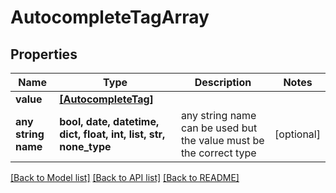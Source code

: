 # AutocompleteTagArray


## Properties
Name | Type | Description | Notes
------------ | ------------- | ------------- | -------------
**value** | [**[AutocompleteTag]**](AutocompleteTag.md) |  | 
**any string name** | **bool, date, datetime, dict, float, int, list, str, none_type** | any string name can be used but the value must be the correct type | [optional]

[[Back to Model list]](../README.md#documentation-for-models) [[Back to API list]](../README.md#documentation-for-api-endpoints) [[Back to README]](../README.md)


